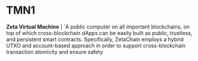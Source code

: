 # TMN1
**Zeta Virtual Machine** | `A public computer on all important blockchains, on top of which cross-blockchain dApps can be easily built as public, trustless, and persistent smart contracts. Specifically, ZetaChain employs a hybrid UTXO and account-based approach in order to support cross-blockchain transaction atomicity and ensure safety
